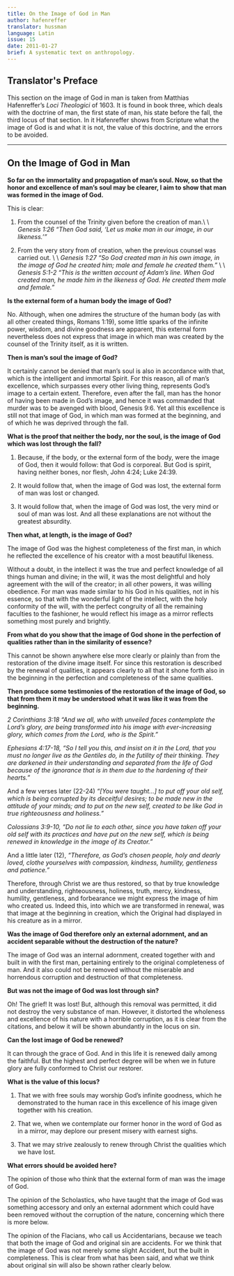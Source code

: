 ```yaml
---
title: On the Image of God in Man
author: hafenreffer
translator: hussman
language: Latin
issue: 15
date: 2011-01-27
brief: A systematic text on anthropology.
---
```


## Translator's Preface

This section on the image of God in man is taken from Matthias Hafenreffer’s *Loci Theologici* of 1603. It is found in book three, which deals with the doctrine of man, the first state of man, his state before the fall, the third locus of that section. In it Hafenreffer shows from Scripture what the image of God is and what it is not, the value of this doctrine, and the errors to be avoided.

---

## On the Image of God in Man

**So far on the immortality and propagation of man’s soul. Now, so that the honor and excellence of man’s soul may be clearer, I aim to show that man was formed in the image of God.**

This is clear:

1. From the counsel of the Trinity given before the creation of man.\\
\\
*Genesis 1:26 “Then God said, ‘Let us make man in our image, in our likeness.’”*

2. From the very story from of creation, when the previous counsel was carried out. \\
\\
*Genesis 1:27 “So God created man in his own image, in the image of God he created 			him; male and female he created them.”* \\
\\
*Genesis 5:1-2 “This is the written account of Adam’s line. When God created man, he 			made him in the likeness of God. He created them male and female.”*

**Is the external form of a human body the image of God?**

No. Although, when one admires the structure of the human body (as with all other created things, Romans 1:19), some little sparks of the infinite power, wisdom, and divine goodness are apparent, this external form nevertheless does not express that image in which man was created by the counsel of the Trinity itself, as it is written. 

**Then is man’s soul the image of God?**

It certainly cannot be denied that man’s soul is also in accordance with that, which is the intelligent and immortal Spirit. For this reason, all of man’s excellence, which surpasses every other living thing, represents God’s image to a certain extent. Therefore, even after the fall, man has the honor of having been made in God’s image, and hence it was commanded that murder was to be avenged with blood, Genesis 9:6. Yet all this excellence is still not that image of God, in which man was formed at the beginning, and of which he was deprived through the fall. 

**What is the proof that neither the body, nor the soul, is the image of God which was lost through the fall?**

1. Because, if the body, or the external form of the body, were the image of God, then it would follow: that God is corporeal. But God is spirit, having neither bones, nor flesh, John 4:24; Luke 24:39. 

2. It would follow that, when the image of God was lost, the external form of man was lost or changed. 

3. It would follow that, when the image of God was lost, the very mind or soul of man was lost. And all these explanations are not without the greatest absurdity. 

**Then what, at length, is the image of God?**

The image of God was the highest completeness of the first man, in which he reflected the excellence of his creator with a most beautiful likeness.

Without a doubt, in the intellect it was the true and perfect knowledge of all things human and divine; in the will, it was the most delightful and holy agreement with the will of the creator; in all other powers, it was willing obedience. For man was made similar to his God in his qualities, not in his essence, so that with the wonderful light of the intellect, with the holy conformity of the will, with the perfect congruity of all the remaining faculties to the fashioner, he would reflect his image as a mirror reflects something most purely and brightly.

**From what do you show that the image of God shone in the perfection of qualities rather than in the similarity of essence?**

This cannot be shown anywhere else more clearly or plainly than from the restoration of the divine image itself. For since this restoration is described by the renewal of qualities, it appears clearly to all that it shone forth also in the beginning in the perfection and completeness of the same qualities.

**Then produce some testimonies of the restoration of the image of God, so that from them it may be understood what it was like it was from the beginning.**

*2 Corinthians 3:18 “And we all, who with unveiled faces contemplate the Lord’s glory, are being transformed into his image with ever-increasing glory, which comes from the Lord, who is the Spirit.”*

*Ephesians 4:17-18, “So I tell you this, and insist on it in the Lord, that you must no longer live as the Gentiles do, in the futility of their thinking. They are darkened in their understanding and separated from the life of God because of the ignorance that is in them due to the hardening of their hearts.”*

And a few verses later (22-24) *“[You were taught…] to put off your old self, which is being corrupted by its deceitful desires; to be made new in the attitude of your minds; and to put on the new self, created to be like God in true righteousness and holiness.”*

*Colossians 3:9-10, “Do not lie to each other, since you have taken off your old self with its practices and have put on the new self, which is being renewed in knowledge in the image of its Creator.”*

And a little later (12), *“Therefore, as God’s chosen people, holy and dearly loved, clothe yourselves with compassion, kindness, humility, gentleness and patience.”*

Therefore, through Christ we are thus restored, so that by true knowledge and understanding, righteousness, holiness, truth, mercy, kindness, humility, gentleness, and forbearance we might express the image of him who created us. Indeed this, into which we are transformed in renewal, was that image at the beginning in creation, which the Original had displayed in his creature as in a mirror. 

**Was the image of God therefore only an external adornment, and an accident separable without the destruction of the nature?**

The image of God was an internal adornment, created together with and built in with the first man, pertaining entirely to the original completeness of man. And it also could not be removed without the miserable and horrendous corruption and destruction of that completeness. 

**But was not the image of God was lost through sin?**

Oh! The grief! It was lost! But, although this removal was permitted, it did not destroy the very substance of man. However, it distorted the wholeness and excellence of his nature with a horrible corruption, as it is clear from the citations, and below it will be shown abundantly in the locus on sin. 

**Can the lost image of God be renewed?**

It can through the grace of God. And in this life it is renewed daily among the faithful. But the highest and perfect degree will be when we in future glory are fully conformed to Christ our restorer. 

**What is the value of this locus?**

1. That we with free souls may worship God’s infinite goodness, which he demonstrated to the human race in this excellence of his image given together with his creation. 

2. That we, when we contemplate our former honor in the word of God as in a mirror, may deplore our present misery with earnest sighs.

3. That we may strive zealously to renew through Christ the qualities which we have lost.

**What errors should be avoided here?**

The opinion of those who think that the external form of man was the image of God.

The opinion of the Scholastics, who have taught that the image of God was something accessory and only an external adornment which could have been removed without the corruption of the nature, concerning which there is more below.

The opinion of the Flacians, who call us Accidentarians, because we teach that both the image of God and original sin are accidents. For we think that the image of God was not merely some slight Accident, but the built in completeness. This is clear from what has been said, and what we think about original sin will also be shown rather clearly below.